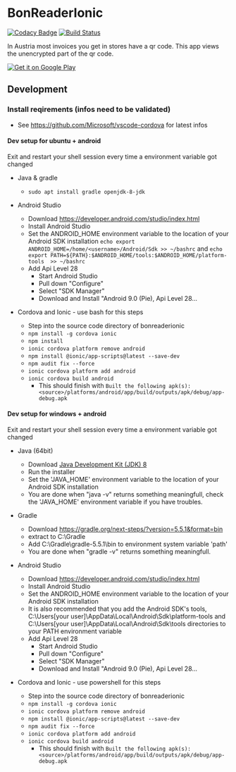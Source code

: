 # BonReaderIonic

[![Codacy Badge](https://api.codacy.com/project/badge/Grade/0c944d0993834feeb525db79ce0893cd)](https://app.codacy.com/app/stesee/BonReaderIonic?utm_source=github.com&utm_medium=referral&utm_content=Codeuctivity/BonReaderIonic&utm_campaign=Badge_Grade_Settings) [![Build Status](https://travis-ci.org/Codeuctivity/BonReaderIonic.svg?branch=master)](https://travis-ci.org/Codeuctivity/BonReaderIonic)

In Austria most invoices you get in stores have a qr code. This app views the unencrypted part of the qr code.

[![Get it on Google Play](https://play.google.com/intl/en_us/badges/images/generic/en_badge_web_generic.png)](https://play.google.com/store/apps/details?id=biz.seeland.bonreader&pcampaignid=MKT-Other-global-all-co-prtnr-py-PartBadge-Mar2515-1)

## Development

### Install reqirements (infos need to be validated)

* See https://github.com/Microsoft/vscode-cordova for latest infos

#### Dev setup for ubuntu + android

Exit and restart your shell session every time a environment variable got changed

* Java & gradle
  * `sudo apt install gradle openjdk-8-jdk`

* Android Studio
  * Download <https://developer.android.com/studio/index.html>
  * Install Android Studio
  * Set the ANDROID_HOME environment variable to the location of your Android SDK installation `echo export ANDROID_HOME=/home/<username>/Android/Sdk >> ~/bashrc` and `echo export PATH=${PATH}:$ANDROID_HOME/tools:$ANDROID_HOME/platform-tools  >> ~/bashrc`
  * Add Api Level 28
    * Start Android Studio
    * Pull down "Configure"
    * Select "SDK Manager"
    * Download and Install "Android 9.0 (Pie), Api Level 28...

* Cordova and Ionic - use bash for this steps
  * Step into the source code directory of bonreaderionic
  * `npm install -g cordova ionic`
  * `npm install`
  * `ionic cordova platform remove android`
  * `npm install @ionic/app-scripts@latest --save-dev`
  * `npm audit fix --force`
  * `ionic cordova platform add android`
  * `ionic cordova build android`
    * This should finish with `Built the following apk(s): <source>/platforms/android/app/build/outputs/apk/debug/app-debug.apk`

#### Dev setup for windows + android

Exit and restart your shell session every time a environment variable got changed

* Java (64bit)
  * Download [Java Development Kit (JDK) 8](https://www.oracle.com/technetwork/java/javase/downloads/jdk8-downloads-2133151.html)
  * Run the installer
  * Set the 'JAVA_HOME' environment variable to the location of your Android SDK installation
  * You are done when "java -v" returns something meaningfull, check the 'JAVA_HOME' environment variable if you have troubles.

* Gradle
  * Download <https://gradle.org/next-steps/?version=5.5.1&format=bin>
  * extract to C:\Gradle
  * Add C:\Gradle\gradle-5.5.1\bin to environment system variable 'path'
  * You are done when "gradle -v" returns something meaningfull.

* Android Studio
  * Download <https://developer.android.com/studio/index.html>
  * Install Android Studio
  * Set the ANDROID_HOME environment variable to the location of your Android SDK installation
  * It is also recommended that you add the Android SDK's tools, C:\Users\[your user]\AppData\Local\Android\Sdk\platform-tools and C:\Users\[your user]\AppData\Local\Android\Sdk\tools directories to your PATH environment variable
  * Add Api Level 28
    * Start Android Studio
    * Pull down "Configure"
    * Select "SDK Manager"
    * Download and Install "Android 9.0 (Pie), Api Level 28...

* Cordova and Ionic - use powershell for this steps
  * Step into the source code directory of bonreaderionic
  * `npm install -g cordova ionic`
  * `ionic cordova platform remove android`
  * `npm install @ionic/app-scripts@latest --save-dev`
  * `npm audit fix --force`
  * `ionic cordova platform add android`
  * `ionic cordova build android`
    * This should finish with `Built the following apk(s): <source>/platforms/android/app/build/outputs/apk/debug/app-debug.apk`
